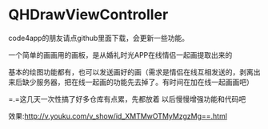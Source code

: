 # QHDrawViewController
code4app的朋友请点github里面下载，会更新一些功能。<p>一个简单的画画用的画板，是从婚礼时光APP在线情侣一起画提取出来的<p>
基本的绘图功能都有，也可以发送画好的画（需求是情侣在线互相发送的，剥离出来后缺少服务器，把在线一起画的功能先去掉了。有时间在加在线一起画画吧）<p>
=.=这几天一次性搞了好多仓库有点累，先都放着 以后慢慢增强功能和代码吧<p>
效果:http://v.youku.com/v_show/id_XMTMwOTMyMzgzMg==.html
